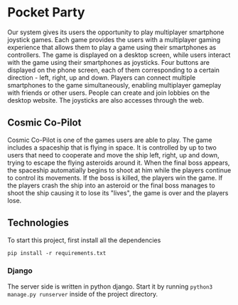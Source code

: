 # Pocket Party

Our system gives its users the opportunity to play multiplayer smartphone joystick games. Each game provides the users with a multiplayer gaming experience that allows them to play a game using
their smartphones as controllers. The game is displayed on a desktop screen, while users interact with the game using their smartphones as joysticks. Four buttons are displayed on the phone screen,
each of them corresponding to a certain direction - left, right, up and down. Players can connect multiple smartphones to the game simultaneously, enabling multiplayer gameplay with friends or other
users. People can create and join lobbies on the desktop website. The joysticks are also accesses through the web.

## Cosmic Co-Pilot

Cosmic Co-Pilot is one of the games users are able to play. The game includes a spaceship that is flying in space. It is controlled by up to two users that need to cooperate and move the ship left, right, up
and down, trying to escape the flying asteroids around it. When the final boss appears, the spaceship automatially begins to shoot at him while the players continue to control its movements. If the boss
is killed, the players win the game. If the players crash the ship into an asteroid or the final boss manages to shoot the ship causing it to lose its "lives", the game is over and the players lose.

## Technologies

To start this project, first install all the dependencies

`pip install -r requirements.txt`

### Django

The server side is written in python django. Start it by running `python3 manage.py runserver` inside of the project directory.

